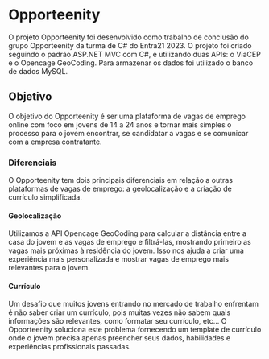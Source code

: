 <h1>Opporteenity</h1>

<p>O projeto Opporteenity foi desenvolvido como trabalho de conclusão do grupo Opporteenity da turma de C# do Entra21 2023. O projeto foi criado seguindo o padrão ASP.NET MVC com C#, e utilizando duas APIs: o ViaCEP e o Opencage GeoCoding. Para armazenar os dados foi utilizado o banco de dados MySQL.</p>

<h2>Objetivo</h2>

 O objetivo do Opporteenity é ser uma plataforma de vagas de emprego online com foco em jovens de 14 a 24 anos e tornar mais simples o processo para o jovem encontrar, se candidatar a vagas e se comunicar com a empresa contratante.</p>

<h3>Diferenciais</h3>

<p>O Opporteenity tem dois principais diferenciais em relação a outras plataformas de vagas de emprego: a geolocalização e a criação de currículo simplificada.</p>

<h4>Geolocalização</h4>

<p>Utilizamos a API Opencage GeoCoding para calcular a distância entre a casa do jovem e as vagas de emprego e filtrá-las, mostrando primeiro as vagas mais próximas à residência do jovem. Isso nos ajuda a criar uma experiência mais personalizada e mostrar vagas de emprego mais relevantes para o jovem.</p>

<h4>Currículo</h4>

<p>Um desafio que muitos jovens entrando no mercado de trabalho enfrentam é não saber criar um currículo, pois muitas vezes não sabem quais informações são relevantes, como formatar seu currículo, etc...  O Opporteenity soluciona este problema fornecendo um template de currículo onde o jovem precisa apenas preencher seus dados, habilidades e experiências profissionais passadas.</p>
